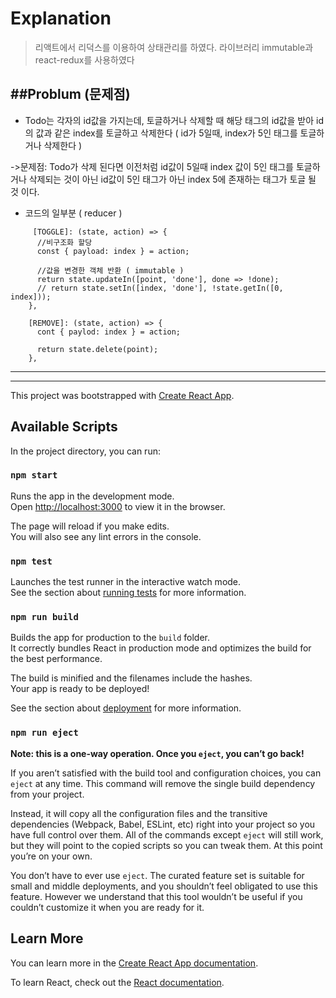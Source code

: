 # Explanation
>리액트에서 리덕스를 이용하여 상태관리를 하였다.
>라이브러리 immutable과 react-redux를 사용하였다

##Problum (문제점)
----------------------
* Todo는 각자의 id값을 가지는데, 토글하거나 삭제할 때 해당 태그의 id값을 받아 id의 값과 같은 index를 토글하고 삭제한다
( id가 5일때, index가 5인 태그를 토글하거나 삭제한다 )

->문제점: Todo가 삭제 된다면 이전처럼 id값이 5일때 index 값이 5인 태그를 토글하거나 삭제되는 것이 아닌 id값이 5인 태그가 아닌 index 5에 존재하는 태그가 토글 될 것 이다.
  
- 코드의 일부분 ( reducer )


~~~
     [TOGGLE]: (state, action) => {
      //비구조화 할당
      const { payload: index } = action;

      //값을 변경한 객체 반환 ( immutable )
      return state.updateIn([point, 'done'], done => !done);
      // return state.setIn([index, 'done'], !state.getIn([0, index]));
    },

    [REMOVE]: (state, action) => {
      cont { paylod: index } = action;

      return state.delete(point);
    },
~~~

<hr/><hr/>

This project was bootstrapped with [Create React App](https://github.com/facebook/create-react-app).

## Available Scripts

In the project directory, you can run:

### `npm start`

Runs the app in the development mode.<br>
Open [http://localhost:3000](http://localhost:3000) to view it in the browser.

The page will reload if you make edits.<br>
You will also see any lint errors in the console.

### `npm test`

Launches the test runner in the interactive watch mode.<br>
See the section about [running tests](https://facebook.github.io/create-react-app/docs/running-tests) for more information.

### `npm run build`

Builds the app for production to the `build` folder.<br>
It correctly bundles React in production mode and optimizes the build for the best performance.

The build is minified and the filenames include the hashes.<br>
Your app is ready to be deployed!

See the section about [deployment](https://facebook.github.io/create-react-app/docs/deployment) for more information.

### `npm run eject`

**Note: this is a one-way operation. Once you `eject`, you can’t go back!**

If you aren’t satisfied with the build tool and configuration choices, you can `eject` at any time. This command will remove the single build dependency from your project.

Instead, it will copy all the configuration files and the transitive dependencies (Webpack, Babel, ESLint, etc) right into your project so you have full control over them. All of the commands except `eject` will still work, but they will point to the copied scripts so you can tweak them. At this point you’re on your own.

You don’t have to ever use `eject`. The curated feature set is suitable for small and middle deployments, and you shouldn’t feel obligated to use this feature. However we understand that this tool wouldn’t be useful if you couldn’t customize it when you are ready for it.

## Learn More

You can learn more in the [Create React App documentation](https://facebook.github.io/create-react-app/docs/getting-started).

To learn React, check out the [React documentation](https://reactjs.org/).
